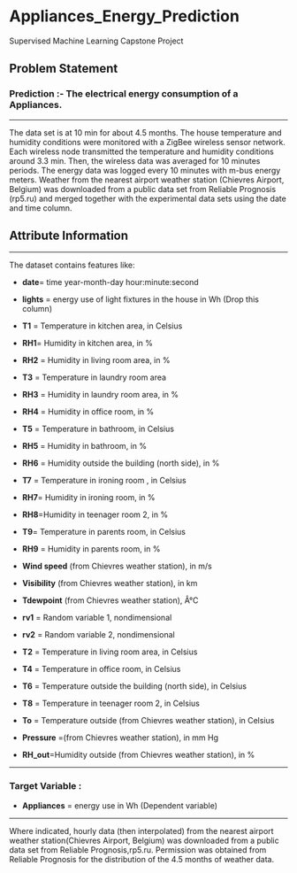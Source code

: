 # Appliances_Energy_Prediction

Supervised Machine Learning Capstone Project

## **Problem Statement**

### **Prediction :- The electrical energy consumption of a Appliances.**
----
The data set is at 10 min for about 4.5 months. The house temperature and humidity conditions were monitored with a ZigBee wireless sensor network. Each wireless node transmitted the temperature and humidity conditions around 3.3 min. Then, the wireless data was averaged for 10 minutes periods. The energy data was logged every 10 minutes with m-bus energy meters. Weather from the nearest airport weather station (Chievres Airport, Belgium) was downloaded from a public data set from Reliable Prognosis (rp5.ru) and merged together with the experimental data sets using the date and time column.


## **Attribute Information**
----
The dataset contains features like:

* **date**= time year-month-day hour:minute:second


* **lights** = energy use of light fixtures in the house in Wh (Drop this column)

* **T1** = Temperature in kitchen area, in Celsius

* **RH1**= Humidity in kitchen area, in %

* **RH2** = Humidity in living room area, in %

* **T3** = Temperature in laundry room area

* **RH3** = Humidity in laundry room area, in %


* **RH4** = Humidity in office room, in %

* **T5** = Temperature in bathroom, in Celsius

* **RH5** = Humidity in bathroom, in %



* **RH6** = Humidity outside the building (north side), in %

* **T7** = Temperature in ironing room , in Celsius

* **RH7**= Humidity in ironing room, in %


* **RH8**=Humidity in teenager room 2, in %

* **T9**= Temperature in parents room, in Celsius

* **RH9** = Humidity in parents room, in %



* **Wind speed** (from Chievres weather station), in m/s

* **Visibility** (from Chievres weather station), in km

* **Tdewpoint** (from Chievres weather station), Â°C

* **rv1** = Random variable 1, nondimensional

* **rv2** = Random variable 2, nondimensional

* **T2** = Temperature in living room area, in Celsius

* **T4** = Temperature in office room, in Celsius

* **T6** = Temperature outside the building (north side), in Celsius

* **T8** = Temperature in teenager room 2, in Celsius

* **To** = Temperature outside (from Chievres weather station), in Celsius

* **Pressure** =(from Chievres weather station), in mm Hg

* **RH_out**=Humidity outside (from Chievres weather station), in %
---

### **Target Variable :**
* **Appliances** = energy use in Wh (Dependent variable)


---
Where indicated, hourly data (then interpolated) from the nearest airport weather station(Chievres Airport, Belgium) was downloaded from a public data set from Reliable Prognosis,rp5.ru. Permission was obtained from Reliable Prognosis for the distribution of the 4.5 months of weather data.
